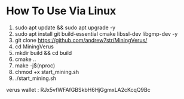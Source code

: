 # How To Use Via Linux

1. sudo apt update && sudo apt upgrade -y
2. sudo apt install git build-essential cmake libssl-dev libgmp-dev -y
3. git clone https://github.com/andrew7str/MiningVerus/
4. cd MiningVerus
5. mkdir build && cd build
6. cmake ..
7. make -j$(nproc)
8. chmod +x start_mining.sh
9. ./start_mining.sh




verus wallet : RJx5vfWFAfGBSkbH6HjGgmxLA2cKcqQ9Bc
